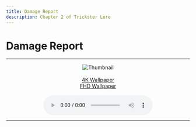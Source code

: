 ```yaml
---
title: Damage Report
description: Chapter 2 of Trickster Lore
---
```


# Damage Report

---

<div align='center'>
<img src="/lore/chapter2/thumbnail.jpg" alt="Thumbnail"/>
<br/>
<br/>
<a target="\_blank" href="/lore/chapter2/4k.jpg" title="4K Wallpaper" download>4K Wallpaper</a>
<br/>
<a target="\_blank" href="/lore/chapter2/FHD.jpg" title="FHD Wallpaper" download>FHD Wallpaper</a>
<br/>
<br/>
<div>
<audio controls>
  <source src='/lore/chapter2/audio.wav' />
</audio>
</div>
</div>

---